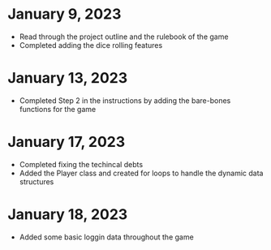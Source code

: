 # January 9, 2023
  * Read through the project outline and the rulebook of the game 
  * Completed adding the dice rolling features 

# January 13, 2023
  * Completed Step 2 in the instructions by adding the bare-bones functions for the game

# January 17, 2023
  * Completed fixing the techincal debts 
  * Added the Player class and created for loops to handle the dynamic data structures 

# January 18, 2023
  * Added some basic loggin data throughout the game 